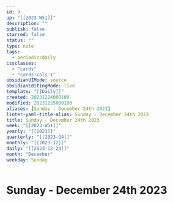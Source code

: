 ```yaml
---
id: 9
up: "[[2023-W51]]"
description: ""
publish: false
starred: false
status: ""
type: note
tags:
  - periodic/daily
cssclasses:
  - "cards"
  - "cards-cols-1"
obsidianUIMode: source
obsidianEditingMode: live
template: "[[Daily]]"
created: 20231224000100
modified: 20231225000100
aliases: [Sunday - December 24th 2023]
linter-yaml-title-alias: Sunday - December 24th 2023
title: Sunday - December 24th 2023
week: "[[2023-W51]]"
yearly: "[[2023]]"
quarterly: "[[2023-Q4]]"
monthly: "[[2023-12]]"
daily: "[[2023-12-24]]"
month: "December"
weekday: Sunday
---
```


# Sunday - December 24th 2023
